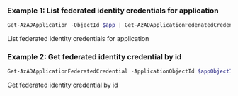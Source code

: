 ### Example 1: List federated identity credentials for application
```powershell
Get-AzADApplication -ObjectId $app | Get-AzADApplicationFederatedCredential
```

List federated identity credentials for application

### Example 2: Get federated identity credential by id
```powershell
Get-AzADApplicationFederatedCredential -ApplicationObjectId $appObjectId -Id $credentialId
```

Get federated identity credential by id

